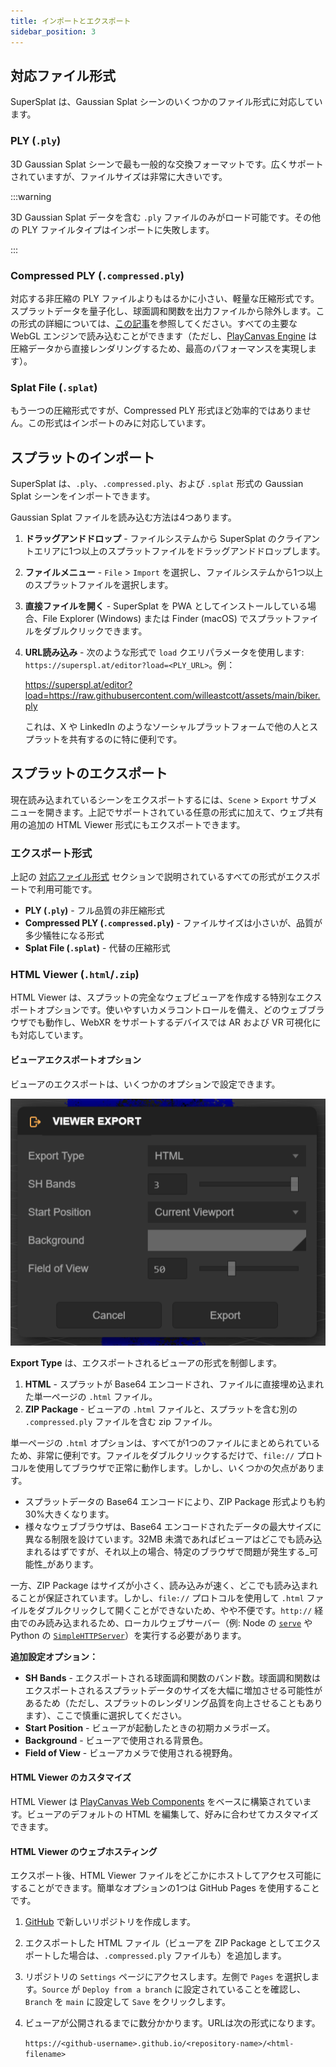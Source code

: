 ```yaml
---
title: インポートとエクスポート
sidebar_position: 3
---
```


## 対応ファイル形式

SuperSplat は、Gaussian Splat シーンのいくつかのファイル形式に対応しています。

### PLY (`.ply`)

3D Gaussian Splat シーンで最も一般的な交換フォーマットです。広くサポートされていますが、ファイルサイズは非常に大きいです。

:::warning

3D Gaussian Splat データを含む `.ply` ファイルのみがロード可能です。その他の PLY ファイルタイプはインポートに失敗します。

:::

### Compressed PLY (`.compressed.ply`)

対応する非圧縮の PLY ファイルよりもはるかに小さい、軽量な圧縮形式です。スプラットデータを量子化し、球面調和関数を出力ファイルから除外します。この形式の詳細については、[この記事](https://blog.playcanvas.com/compressing-gaussian-splats/)を参照してください。すべての主要な WebGL エンジンで読み込むことができます（ただし、[PlayCanvas Engine](/user-manual/engine) は圧縮データから直接レンダリングするため、最高のパフォーマンスを実現します）。

### Splat File (`.splat`)

もう一つの圧縮形式ですが、Compressed PLY 形式ほど効率的ではありません。この形式はインポートのみに対応しています。

## スプラットのインポート

SuperSplat は、`.ply`、`.compressed.ply`、および `.splat` 形式の Gaussian Splat シーンをインポートできます。

Gaussian Splat ファイルを読み込む方法は4つあります。

1.  **ドラッグアンドドロップ** - ファイルシステムから SuperSplat のクライアントエリアに1つ以上のスプラットファイルをドラッグアンドドロップします。
2.  **ファイルメニュー** - `File` > `Import` を選択し、ファイルシステムから1つ以上のスプラットファイルを選択します。
3.  **直接ファイルを開く** - SuperSplat を PWA としてインストールしている場合、File Explorer (Windows) または Finder (macOS) でスプラットファイルをダブルクリックできます。
4.  **URL読み込み** - 次のような形式で `load` クエリパラメータを使用します: `https://superspl.at/editor?load=<PLY_URL>`。例：

    https://superspl.at/editor?load=https://raw.githubusercontent.com/willeastcott/assets/main/biker.ply

    これは、X や LinkedIn のようなソーシャルプラットフォームで他の人とスプラットを共有するのに特に便利です。

## スプラットのエクスポート

現在読み込まれているシーンをエクスポートするには、`Scene` > `Export` サブメニューを開きます。上記でサポートされている任意の形式に加えて、ウェブ共有用の追加の HTML Viewer 形式にもエクスポートできます。

### エクスポート形式

上記の [対応ファイル形式](#supported-file-formats) セクションで説明されているすべての形式がエクスポートで利用可能です。

-   **PLY (`.ply`)** - フル品質の非圧縮形式
-   **Compressed PLY (`.compressed.ply`)** - ファイルサイズは小さいが、品質が多少犠牲になる形式
-   **Splat File (`.splat`)** - 代替の圧縮形式

### HTML Viewer (`.html`/`.zip`)

HTML Viewer は、スプラットの完全なウェブビューアを作成する特別なエクスポートオプションです。使いやすいカメラコントロールを備え、どのウェブブラウザでも動作し、WebXR をサポートするデバイスでは AR および VR 可視化にも対応しています。

#### ビューアエクスポートオプション

ビューアのエクスポートは、いくつかのオプションで設定できます。

![Viewer Export](/img/user-manual/gaussian-splatting/editing/supersplat/viewer-export.png)

**Export Type** は、エクスポートされるビューアの形式を制御します。

1.  **HTML** - スプラットが Base64 エンコードされ、ファイルに直接埋め込まれた単一ページの `.html` ファイル。
2.  **ZIP Package** - ビューアの `.html` ファイルと、スプラットを含む別の `.compressed.ply` ファイルを含む zip ファイル。

単一ページの `.html` オプションは、すべてが1つのファイルにまとめられているため、非常に便利です。ファイルをダブルクリックするだけで、`file://` プロトコルを使用してブラウザで正常に動作します。しかし、いくつかの欠点があります。

-   スプラットデータの Base64 エンコードにより、ZIP Package 形式よりも約30%大きくなります。
-   様々なウェブブラウザは、Base64 エンコードされたデータの最大サイズに異なる制限を設けています。32MB 未満であればビューアはどこでも読み込まれるはずですが、それ以上の場合、特定のブラウザで問題が発生する_可能性_があります。

一方、ZIP Package はサイズが小さく、読み込みが速く、どこでも読み込まれることが保証されています。しかし、`file://` プロトコルを使用して `.html` ファイルをダブルクリックして開くことができないため、やや不便です。`http://` 経由でのみ読み込まれるため、ローカルウェブサーバー（例: Node の [`serve`](https://www.npmjs.com/package/serve) や Python の [`SimpleHTTPServer`](https://docs.python.org/2/library/simplehttpserver.html)）を実行する必要があります。

**追加設定オプション：**

-   **SH Bands** - エクスポートされる球面調和関数のバンド数。球面調和関数はエクスポートされるスプラットデータのサイズを大幅に増加させる可能性があるため（ただし、スプラットのレンダリング品質を向上させることもあります）、ここで慎重に選択してください。
-   **Start Position** - ビューアが起動したときの初期カメラポーズ。
-   **Background** - ビューアで使用される背景色。
-   **Field of View** - ビューアカメラで使用される視野角。

#### HTML Viewer のカスタマイズ

HTML Viewer は [PlayCanvas Web Components](https://github.com/playcanvas/web-components) をベースに構築されています。ビューアのデフォルトの HTML を編集して、好みに合わせてカスタマイズできます。

#### HTML Viewer のウェブホスティング

エクスポート後、HTML Viewer ファイルをどこかにホストしてアクセス可能にすることができます。簡単なオプションの1つは GitHub Pages を使用することです。

1.  [GitHub](https://github.com) で新しいリポジトリを作成します。
2.  エクスポートした HTML ファイル（ビューアを ZIP Package としてエクスポートした場合は、`.compressed.ply` ファイルも）を追加します。
3.  リポジトリの `Settings` ページにアクセスします。左側で `Pages` を選択します。`Source` が `Deploy from a branch` に設定されていることを確認し、`Branch` を `main` に設定して `Save` をクリックします。
4.  ビューアが公開されるまでに数分かかります。URLは次の形式になります。

    `https://<github-username>.github.io/<repository-name>/<html-filename>`
